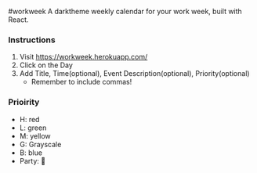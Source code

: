 #workweek
A darktheme weekly calendar for your work week, built with React.

### Instructions
1. Visit https://workweek.herokuapp.com/
2. Click on the Day
3. Add Title, Time(optional), Event Description(optional), Priority(optional) 
    - Remember to include commas!

### Prioirity
- H: red
- L: green
- M: yellow
- G: Grayscale
- B: blue
- Party: 🎉
